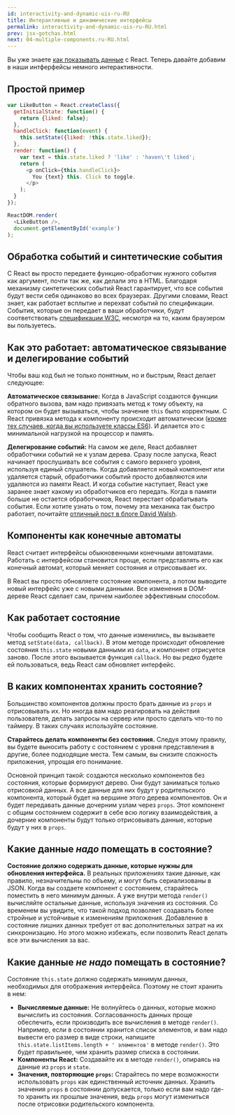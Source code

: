 ```yaml
---
id: interactivity-and-dynamic-uis-ru-RU
title: Интерактивные и динамические интерфейсы
permalink: interactivity-and-dynamic-uis-ru-RU.html
prev: jsx-gotchas.html
next: 04-multiple-components.ru-RU.html
---
```


Вы уже знаете [как показывать данные](/react/docs/displaying-data.html) с React. Теперь давайте добавим в наши интферфейсы немного интерактивности.

## Простой пример

```javascript
var LikeButton = React.createClass({
  getInitialState: function() {
    return {liked: false};
  },
  handleClick: function(event) {
    this.setState({liked: !this.state.liked});
  },
  render: function() {
    var text = this.state.liked ? 'like' : 'haven\'t liked';
    return (
      <p onClick={this.handleClick}>
        You {text} this. Click to toggle.
      </p>
    );
  }
});

ReactDOM.render(
  <LikeButton />,
  document.getElementById('example')
);
```

## Обработка событий и синтетические события

С React вы просто передаете функцию-обработчик нужного события как аргумент, почти так же, как делали это в HTML. Благодаря механизму синтетических событий React гарантирует, что все события будут вести себя одинаково во всех браузерах. Другими словами, React знает, как работает всплытие и перехват событий по спецификации. События, которые он передает в ваши обработчики, будут соответствовать [спецификации W3C](http://www.w3.org/TR/DOM-Level-3-Events/), несмотря на то, каким браузером вы пользуетесь.

## Как это работает: автоматическое связывание и делегирование событий

Чтобы ваш код был не только понятным, но и быстрым, React делает следующее:

**Автоматическое связывание:** Когда в JavaScript создаются функции обратного вызова, вам надо привязать метод к тому объекту, на котором он будет вызываться, чтобы значение `this` было корректным. С React привязка метода к компоненту происходит автоматически ([кроме тех случаев, когда вы используете классы ES6](/react/docs/reusable-components.html#no-autobinding)). И делается это с минимальной нагрузкой на процессор и память.

**Делегирование событий:** На самом же деле, React добавляет обработчики событий не к узлам дерева. Сразу после запуска, React начинает прослушивать все события с самого верхнего уровня, используя единый слушатель. Когда добавляется новый компонент или удаляется старый, обработчики событий просто добавляются или удаляются из памяти React. И когда событие наступает, React уже заранее знает какому из обработчиков его передать. Когда в памяти больше не остается обработчиков, React перестает обрабатывать события. Если хотите узнать о том, почему эта механика так быстро работает, почитайте [отличный пост в блоге David Walsh](http://davidwalsh.name/event-delegate).

## Компоненты как конечные автоматы

React считает интерфейсы обыкновенными конечными автоматами. Работать с интерфейсом становится проще, если представлять его как конечный автомат, который меняет состояния и отрисовывает их.

В React вы просто обновляете состояние компонента, а потом выводите новый интерфейс уже с новыми данными. Все изменения в DOM-дереве React сделает сам, причем наиболее эффективным способом.

## Как работает состояние

Чтобы сообщить React о том, что данные изменились, вы вызываете метод `setState(data, callback)`. В этом методе происходит обновление состояния `this.state` новыми данными из `data`, и компонент отрисуется заново. После этого вызывается функция `callback`. Но вы редко будете ей пользоваться, ведь React сам обновляет интерфейс.

## В каких компонентах хранить состояние?

Большинство компонентов должны просто брать данные из `props` и отрисовывать их. Но иногда вам надо реагировать на действия пользователя, делать запросы на сервер или просто сделать что-то по таймеру. В таких случаях используйте состояние.

**Старайтесь делать компоненты без состояния.** Следуя этому правилу, вы будете выносить работу с состоянием с уровня представления в другие, более подходящие места. Тем самым, вы снизите сложность приложения, упрощая его понимание.

Основной принцип такой: создаются несколько компонентов без состояния, которые формируют дерево. Они будут заниматься только отрисовкой данных. А все данные для них будут у родительского компонента, который будет на вершине этого дерева компонентов. Он и будет передавать данные дочерним узлам через `props`. Этот компонент с общим состоянием содержит в себе всю логику взаимодействия, а дочерние компоненты будут только отрисовывать данные, которые будут у них в `props`.
 
## Какие данные *надо* помещать в состояние?

**Состояние должно содержать данные, которые нужны для обновления интерфейса.** В реальных приложениях такие данные, как правило, незначительны по объему, и могут быть сериализованы в JSON. Когда вы создаете компонент с состоянием, старайтесь поместить в него минимум данных. А уже внутри метода `render()` вычисляйте остальные данные, используя значения из состояния. 
Со временем вы увидите, что такой подход позволяет создавать более стройные и устойчивые к изменениям приложения. Добавление в состояние лишних данных требует от вас дополнительных затрат на их синхронизацию. Но этого можно избежать, если позволить React делать все эти вычисления за вас.

## Какие данные *не надо* помещать в состояние?

Состояние `this.state` должно содержать минимум данных, необходимых  для отображения интерфейса. Поэтому не стоит хранить в нем:

* **Вычисляемые данные:** Не волнуйтесь о данных, которые можно вычислить из состояния. Согласованность данных проще обеспечить, если производить все вычисления в методе `render()`. Например, если в состоянии хранится список элементов, и вам надо вывести его размер в виде строки, напишите `this.state.listItems.length + ' элементов'` в методе `render()`. Это будет правильнее, чем хранить размер списка в состоянии.
* **Компоненты React:** Создавайте их в методе `render()`, опираясь на данные из `props` и `state`.
* **Значения, повторяющие `props`:** Старайтесь по мере возможности использовать `props` как единственный источник данных. Хранить значения `props` в состоянии допускается, только если вам надо где-то хранить их прошлые значения, ведь `props` могут измениться после отрисовки родительского компонента.
